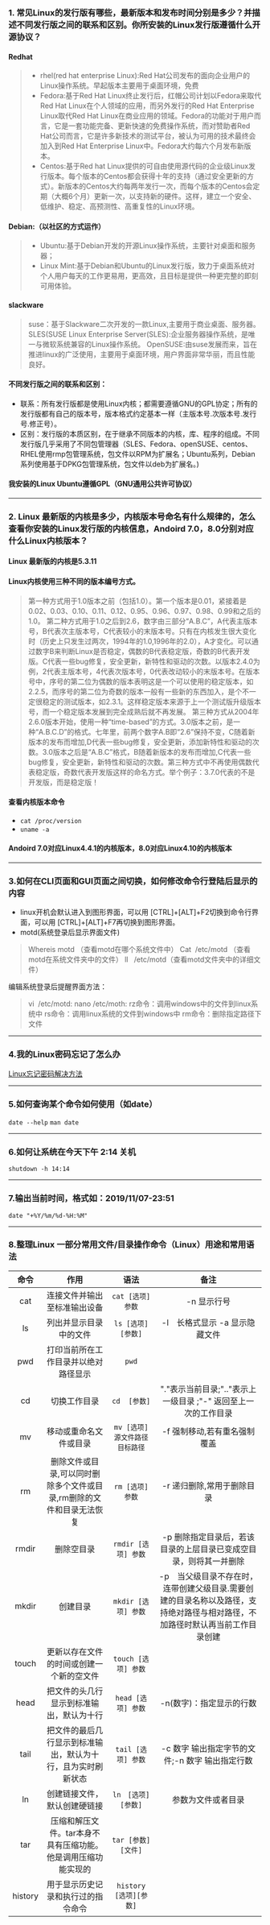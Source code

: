 ### 1.  常见Linux的发行版有哪些，最新版本和发布时间分别是多少？并描述不同发行版之间的联系和区别。你所安装的Linux发行版遵循什么开源协议？
 #### Redhat
>+ rhel(red hat enterprise Linux):Red Hat公司发布的面向企业用户的Linux操作系统。早起版本主要用于桌面环境，免费
>+ Fedora:基于Red Hat Linux终止发行后，红帽公司计划以Fedora来取代Red Hat Linux在个人领域的应用，而另外发行的Red Hat Enterprise Linux取代Red Hat Linux在商业应用的领域。Fedora的功能对于用户而言，它是一套功能完备、更新快速的免费操作系统，而对赞助者Red Hat公司而言，它是许多新技术的测试平台，被认为可用的技术最终会加入到Red Hat Enterprise Linux中。Fedora大约每六个月发布新版本。
>+ Centos:基于Red hat Linux提供的可自由使用源代码的企业级Linux发行版本。每个版本的Centos都会获得十年的支持（通过安全更新的方式）。新版本的Centos大约每两年发行一次，而每个版本的Centos会定期（大概6个月）更新一次，以支持新的硬件。这样，建立一个安全、低维护、稳定、高预测性、高重复性的Linux环境。
#### Debian:（以社区的方式运作）

>+ Ubuntu:基于Debian开发的开源Linux操作系统，主要针对桌面和服务器；
>+ Linux Mint:基于Debian和Ubuntu的Linux发行版，致力于桌面系统对个人用户每天的工作更易用，更高效，且目标是提供一种更完整的即刻可用体验。

#### slackware
>suse：基于Slackware二次开发的一款Linux,主要用于商业桌面、服务器。
>SLES(SUSE Linux Enterprise Server(SLES):企业服务器操作系统，是唯一与微软系统兼容的Linux操作系统。
>OpenSUSE:由suse发展而来，旨在推进linux的广泛使用，主要用于桌面环境，用户界面非常华丽，而且性能良好。

#### 不同发行版之间的联系和区别：
+ 联系：所有发行版都是使用Linux内核；都需要遵循GNU的GPL协定；所有的发行版都有自己的版本号，版本格式约定基本一样（主版本号.次版本号.发行号.修正号）。
+ 区别：发行版的本质区别，在于继承不同版本的内核，库、程序的组成。不同发行版几乎采用了不同包管理器（SLES、Fedora、openSUSE、centos、RHEL使用rmp包管理系统，包文件以RPM为扩展名；Ubuntu系列，Debian系列使用基于DPKG包管理系统，包文件以deb为扩展名。)

#### 我安装的Linux Ubuntu遵循GPL（GNU通用公共许可协议）

---

### 2. Linux 最新版的内核是多少，内核版本号命名有什么规律的，怎么查看你安装的Linux发行版的内核信息，Andoird 7.0，8.0分别对应什么Linux内核版本？
#### Linux 最新版的内核是5.3.11
#### Linux内核使用三种不同的版本编号方式。
>第一种方式用于1.0版本之前（包括1.0）。第一个版本是0.01，紧接着是0.02、0.03、0.10、0.11、0.12、0.95、0.96、0.97、0.98、0.99和之后的1.0。
第二种方式用于1.0之后到2.6，数字由三部分“A.B.C”，A代表主版本号，B代表次主版本号，C代表较小的末版本号。只有在内核发生很大变化时（历史上只发生过两次，1994年的1.0,1996年的2.0），A才变化。可以通过数字B来判断Linux是否稳定，偶数的B代表稳定版，奇数的B代表开发版。C代表一些bug修复，安全更新，新特性和驱动的次数。以版本2.4.0为例，2代表主版本号，4代表次版本号，0代表改动较小的末版本号。在版本号中，序号的第二位为偶数的版本表明这是一个可以使用的稳定版本，如2.2.5，而序号的第二位为奇数的版本一般有一些新的东西加入，是个不一定很稳定的测试版本，如2.3.1。这样稳定版本来源于上一个测试版升级版本号，而一个稳定版本发展到完全成熟后就不再发展。
第三种方式从2004年2.6.0版本开始，使用一种“time-based”的方式。3.0版本之前，是一种“A.B.C.D”的格式。七年里，前两个数字A.B即“2.6”保持不变，C随着新版本的发布而增加,D代表一些bug修复，安全更新，添加新特性和驱动的次数。3.0版本之后是“A.B.C”格式，B随着新版本的发布而增加,C代表一些bug修复，安全更新，新特性和驱动的次数。第三种方式中不再使用偶数代表稳定版，奇数代表开发版这样的命名方式。举个例子：3.7.0代表的不是开发版，而是稳定版！
#### 查看内核版本命令
+ `cat /proc/version`
+ `uname -a`
#### Andoird 7.0对应Linux4.4.1的内核版本，8.0对应Linux4.10的内核版本

---

### 3.如何在CLI页面和GUI页面之间切换，如何修改命令行登陆后显示的内容
+ linux开机会默认进入到图形界面，可以用 [CTRL]+[ALT]+F2切换到命令行界面，可以用 [CTRL]+[ALT]+F7再切换到图形界面。
+ motd(系统登录后显示界面文件)
 >Whereis motd （查看motd在哪个系统文件中）
 >Cat  /etc/motd （查看motd在系统文件夹中的文件）
 >ll   /etc/motd（查看motd文件夹中的详细文件）

 编辑系统登录后提醒界面方法：
 >vi  /etc/motd:
 >nano /etc/moth:
 >rz命令：调用windows中的文件到linux系统中
 >rs命令：调用linux系统的文件到windows中
 >rm命令：删除指定路径下文件

 ---

### 4.我的Linux密码忘记了怎么办
[Linux忘记密码解决方法](https://www.runoob.com/linux/linux-forget-password.html)

---

### 5.如何查询某个命令如何使用（如date）
`date --help`
`man date`

---

### 6.如何让系统在今天下午 2:14 关机
`shutdown -h 14:14`

---
 
### 7.输出当前时间，格式如：2019/11/07-23:51
`date "+%Y/%m/%d-%H:%M"`

---

### 8.整理Linux 一部分常用文件/目录操作命令（Linux）用途和常用语法 

命令|作用|语法|备注
:-:|:-:|:-:|:-:
cat|连接文件并输出至标准输出设备|`cat [选项] 参数`|-n 显示行号
ls|列出并显示目录中的文件|`ls [选项]  [参数]`|-l　长格式显示 -a 显示隐藏文件
pwd|打印当前所在工作目录并以绝对路径显示|`pwd`|
cd|切换工作目录|`cd  [参数]`|"."表示当前目录;".."表示上一级目录  ;"-" 返回至上一次的工作目录
mv|移动或重命名文件或目录|`mv [选项] 源文件路径 目标路径`|-f 强制移动,若有重名强制覆盖
rm|删除文件或目录,可以同时删除多个文件或目录,rm删除的文件和目录无法恢复|`rm [选项] 参数`|-r 递归删除,常用于删除目录
rmdir|删除空目录|`rmdir [选项] 参数`|-p 删除指定目录后，若该目录的上层目录已变成空目录，则将其一并删除
mkdir|创建目录|`mkdir [选项] 参数`|-p　当父级目录不存在时，连带创建父级目录.需要创建的目录名称以及路径，支持绝对路径与相对路径，不加路径时默认再当前工作目录创建
touch|更新以存在文件的时间或创建一个新的空文件|`touch [选项] 参数`|
head|把文件的头几行显示到标准输出，默认为十行|`head [选项] 参数`|-n(数字)：指定显示的行数
tail|把文件的最后几行显示到标准输出，默认为十行，且为实时刷新状态|`tail [选项] 参数`|-c 数字 输出指定字节的文件;-n 数字 输出指定行数
ln|创建链接文件，默认创建硬链接|`ln　[选项]　[参数]`|参数为文件或者目录
tar|压缩和解压文件。tar本身不具有压缩功能。他是调用压缩功能实现的|`tar [参数][文件]`|
history|用于显示历史记录和执行过的指令命令|`history [选项][参数]`|
